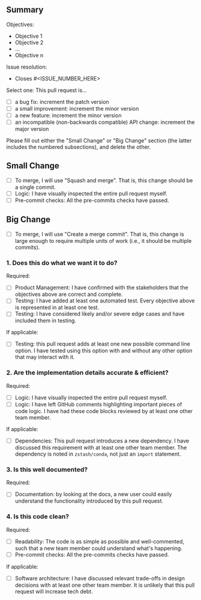 ## Summary

Objectives:
- Objective 1
- Objective 2
- ...
- Objective n

Issue resolution:
- Closes #<ISSUE_NUMBER_HERE>

Select one: This pull request is...
- [ ] a bug fix: increment the patch version
- [ ] a small improvement: increment the minor version
- [ ] a new feature: increment the minor version
- [ ] an incompatible (non-backwards compatible) API change: increment the major version

Please fill out either the "Small Change" or "Big Change" section (the latter includes the numbered subsections), and delete the other.

## Small Change

- [ ] To merge, I will use "Squash and merge". That is, this change should be a single commit.
- [ ] Logic: I have visually inspected the entire pull request myself.
- [ ] Pre-commit checks: All the pre-commits checks have passed.

## Big Change

- [ ] To merge, I will use "Create a merge commit". That is, this change is large enough to require multiple units of work (i.e., it should be multiple commits).

### 1. Does this do what we want it to do?

Required:
- [ ] Product Management: I have confirmed with the stakeholders that the objectives above are correct and complete.
- [ ] Testing: I have added at least one automated test. Every objective above is represented in at least one test.
- [ ] Testing: I have considered likely and/or severe edge cases and have included them in testing.

If applicable:
- [ ] Testing: this pull request adds at least one new possible command line option. I have tested using this option with and without any other option that may interact with it.

### 2. Are the implementation details accurate & efficient?

Required:
- [ ] Logic: I have visually inspected the entire pull request myself.
- [ ] Logic: I have left GitHub comments highlighting important pieces of code logic. I have had these code blocks reviewed by at least one other team member.

If applicable:
- [ ] Dependencies: This pull request introduces a new dependency. I have discussed this requirement with at least one other team member. The dependency is noted in `zstash/conda`, not just an `import` statement.

### 3. Is this well documented?

Required:
- [ ] Documentation: by looking at the docs, a new user could easily understand the functionality introduced by this pull request.

### 4. Is this code clean?

Required:
- [ ] Readability: The code is as simple as possible and well-commented, such that a new team member could understand what's happening.
- [ ] Pre-commit checks: All the pre-commits checks have passed.

If applicable:
- [ ] Software architecture: I have discussed relevant trade-offs in design decisions with at least one other team member. It is unlikely that this pull request will increase tech debt.

